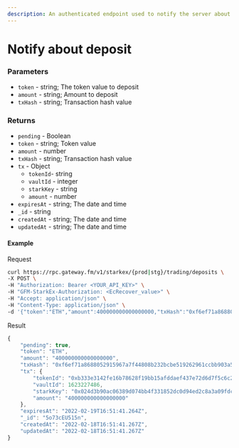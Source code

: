 ```yaml
---
description: An authenticated endpoint used to notify the server about incoming on-chain deposit  
---
```

# Notify about deposit

### **Parameters**
* `token` - string; The token value to deposit
* `amount` - string; Amount to deposit
* `txHash` - string; Transaction hash value

### **Returns**
* `pending` - Boolean
* `token` - string; Token value
* `amount` - number
* `txHash` - string; Transaction hash value
* `tx` - Object
  * `tokenId`- string
  * `vaultId` - integer
  * `starkKey` - string
  * `amount` - number
* `expiresAt` - string; The date and time
* `_id` - string
* `createdAt` - string; The date and time
* `updatedAt` - string; The date and time

#### **Example**

Request

```bash
curl https://rpc.gateway.fm/v1/starkex/{prod|stg}/trading/deposits \
-X POST \
-H "Authorization: Bearer <YOUR_API_KEY>" \
-H "GFM-StarkEx-Authorization: <EcRecover_value>" \
-H "Accept: application/json" \
-H "Content-Type: application/json" \  
-d '{"token":"ETH","amount":400000000000000000,"txHash":"0xf6ef71a8688052915967a7f44808b232bcbe519262961ccbb903a55f6088cd83"}'
```

Result

```javascript
{
    "pending": true,
    "token": "ETH",
    "amount": "400000000000000000",
    "txHash": "0xf6ef71a8688052915967a7f44808b232bcbe519262961ccbb903a55f6088cd83",
    "tx": {
        "tokenId": "0xb333e3142fe16b78628f19bb15afddaef437e72d6d7f5c6c20c6801a27fba6",
        "vaultId": 1623227486,
        "starkKey": "0x024d3b90ac06389d074bb4f331852dc0d94ed2c8a3a09fdcb2bfd89e9be9e9b6",
        "amount": "400000000000000000"
    },
    "expiresAt": "2022-02-19T16:51:41.264Z",
    "_id": "5o73cEU515n",
    "createdAt": "2022-02-18T16:51:41.267Z",
    "updatedAt": "2022-02-18T16:51:41.267Z"
}